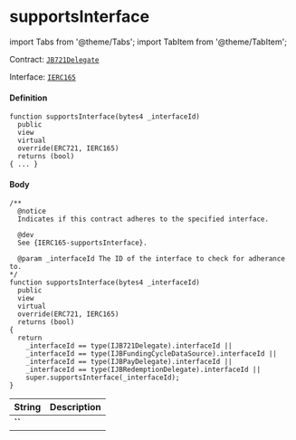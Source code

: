 # supportsInterface

import Tabs from '@theme/Tabs';
import TabItem from '@theme/TabItem';

Contract: [`JB721Delegate`](/dev/api/contracts/or-delegates/or-abstract/jb721delegate/)

Interface: [`IERC165`](https://docs.openzeppelin.com/contracts/2.x/api/introspection#IERC165)

<Tabs>
<TabItem value="Step by step" label="Step by step">

#### Definition

```
function supportsInterface(bytes4 _interfaceId)
  public
  view
  virtual
  override(ERC721, IERC165)
  returns (bool)
{ ... }
```

#### Body

</TabItem>

<TabItem value="Code" label="Code">

```
/**
  @notice
  Indicates if this contract adheres to the specified interface.

  @dev
  See {IERC165-supportsInterface}.

  @param _interfaceId The ID of the interface to check for adherance to.
*/
function supportsInterface(bytes4 _interfaceId)
  public
  view
  virtual
  override(ERC721, IERC165)
  returns (bool)
{
  return
    _interfaceId == type(IJB721Delegate).interfaceId ||
    _interfaceId == type(IJBFundingCycleDataSource).interfaceId ||
    _interfaceId == type(IJBPayDelegate).interfaceId ||
    _interfaceId == type(IJBRedemptionDelegate).interfaceId ||
    super.supportsInterface(_interfaceId);
}
```

</TabItem>

<TabItem value="Errors" label="Errors">

|String|Description|
|-|-|
|**``**||

</TabItem>

<TabItem value="Bug bounty" label="Bug bounty">

</TabItem>
</Tabs>

